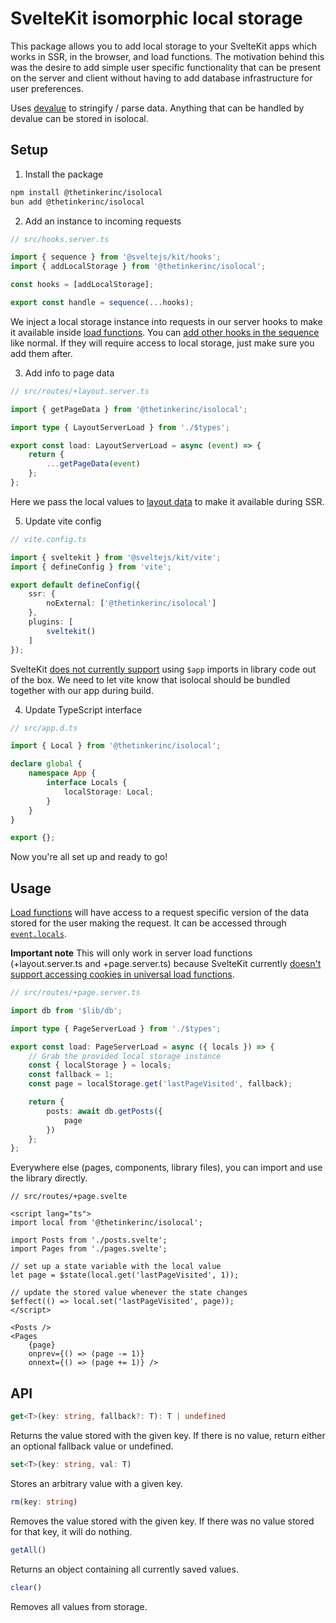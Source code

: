# SvelteKit isomorphic local storage
This package allows you to add local storage to your SvelteKit apps which works in SSR, in the browser, and load functions. The motivation behind this was the desire to add simple user specific functionality that can be present on the server and client without having to add database infrastructure for user preferences.

Uses [devalue](https://github.com/Rich-Harris/devalue) to stringify / parse data. Anything that can be handled by devalue can be stored in isolocal.

## Setup
1. Install the package
```sh
npm install @thetinkerinc/isolocal
bun add @thetinkerinc/isolocal
```

2. Add an instance to incoming requests
```ts
// src/hooks.server.ts

import { sequence } from '@sveltejs/kit/hooks';
import { addLocalStorage } from '@thetinkerinc/isolocal';

const hooks = [addLocalStorage];

export const handle = sequence(...hooks);
```
We inject a local storage instance into requests in our server hooks to make it available inside [load functions](https://svelte.dev/docs/kit/load). You can [add other hooks in the sequence](https://svelte.dev/docs/kit/@sveltejs-kit-hooks#sequence) like normal. If they will require access to local storage, just make sure you add them after.


3. Add info to page data
```ts
// src/routes/+layout.server.ts

import { getPageData } from '@thetinkerinc/isolocal';

import type { LayoutServerLoad } from './$types';

export const load: LayoutServerLoad = async (event) => {
	return {
		...getPageData(event)
	};
};
```
Here we pass the local values to [layout data](https://svelte.dev/docs/kit/load#Layout-data) to make it available during SSR.


5. Update vite config
```ts
// vite.config.ts

import { sveltekit } from '@sveltejs/kit/vite';
import { defineConfig } from 'vite';

export default defineConfig({
	ssr: {
		noExternal: ['@thetinkerinc/isolocal']
	},
	plugins: [
		sveltekit()
	]
});

```
SvelteKit [does not currently support](https://github.com/sveltejs/kit/issues/1485) using `$app` imports in library code out of the box. We need to let vite know that isolocal should be bundled together with our app during build.


4. Update TypeScript interface
```ts
// src/app.d.ts

import { Local } from '@thetinkerinc/isolocal';

declare global {
	namespace App {
		interface Locals {
			localStorage: Local;
		}
	}
}

export {};
```

Now you're all set up and ready to go!

## Usage
[Load functions](https://svelte.dev/docs/kit/load) will have access to a request specific version of the data stored for the user making the request. It can be accessed through [`event.locals`](https://svelte.dev/docs/kit/hooks#Server-hooks-locals).

**Important note** This will only work in server load functions (+layout.server.ts and +page.server.ts) because SvelteKit currently [doesn't support accessing cookies in universal load functions](https://github.com/sveltejs/kit/issues/11828).

```ts
// src/routes/+page.server.ts

import db from '$lib/db';

import type { PageServerLoad } from './$types';

export const load: PageServerLoad = async ({ locals }) => {
	// Grab the provided local storage instance
	const { localStorage } = locals;
	const fallback = 1;
	const page = localStorage.get('lastPageVisited', fallback);

	return {
		posts: await db.getPosts({
			page
		})
	};
};
```

Everywhere else (pages, components, library files), you can import and use the library directly.
```svelte
// src/routes/+page.svelte

<script lang="ts">
import local from '@thetinkerinc/isolocal';

import Posts from './posts.svelte';
import Pages from './pages.svelte';

// set up a state variable with the local value
let page = $state(local.get('lastPageVisited', 1));

// update the stored value whenever the state changes
$effect(() => local.set('lastPageVisited', page));
</script>

<Posts />
<Pages
	{page}
	onprev={() => (page -= 1)}
	onnext={() => (page += 1)} />
```


## API
```ts
get<T>(key: string, fallback?: T): T | undefined
```
Returns the value stored with the given key. If there is no value, return either an optional fallback value or undefined.


```ts
set<T>(key: string, val: T)
```
Stores an arbitrary value with a given key.


```ts
rm(key: string)
```
Removes the value stored with the given key. If there was no value stored for that key, it will do nothing.


```ts
getAll()
```
Returns an object containing all currently saved values.


```ts
clear()
```
Removes all values from storage.
